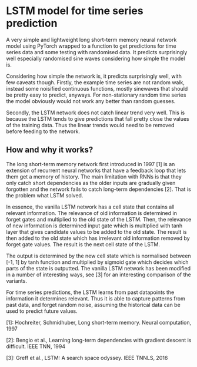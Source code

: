 # LSTM model for time series prediction

A very simple and lightweight long short-term memory neural network model using PyTorch wrapped to a function to get predictions for time series data and some testing with randomised data. It predicts surprisingly well especially randomised sine waves considering how simple the model is.

Considering how simple the network is, it predicts surprisingly well, with few caveats though. 
Firstly, the example time series are not random walk, instead some noisified continuous functions, mostly sinewaves that should be pretty easy to predict, anyways.
For non-stationary random time series the model obviously would not work any better than random guesses.

Secondly, the LSTM network does not catch linear trend very well. This is because the LSTM tends to give predictions that fall pretty close the values of the training data. Thus the linear trends would need to be removed before feeding to the network.

## How and why it works?

The long short-term memory network first introduced in 1997 [1] is an extension of recurrent neural networks that have a feedback loop that lets them get a memory of history. The main limitation with RNNs is that they only catch short dependencies as the older inputs are gradually given forgotten and the network fails to catch long-term dependencies [2]. That is the problem what LSTM solved.

In essence, the vanilla LSTM network has a cell state that contains all relevant information. The relevance of old information is determined in forget gates and multiplied to the old state of the LSTM. Then, the relevance of new information is determined input gate which is multiplied with tanh layer that gives candidate values to be added to the old state. The result is then added to the old state which has irrelevant old information removed by forget gate values. The result is the next cell state of the LSTM.

The output is determined by the new cell state which is normalised between [-1, 1] by tanh function and multiplied by sigmoid gate which decides which parts of the state is outputted. The vanilla LSTM network has been modified in a number of interesting ways, see [3] for an interesting comparison of the variants.

For time series predictions, the LSTM learns from past datapoints the information it determines relevant. Thus it is able to capture patterns from past data, and forget random noise, assuming the historical data can be used to predict future values.



[1]: Hochreiter, Schmidhuber, Long short-term memory. Neural computation, 1997

[2]: Bengio et al., Learning long-term dependencies with gradient descent is difficult. IEEE TNN, 1994

[3]: Greff et al., LSTM: A search space odyssey. IEEE TNNLS, 2016
